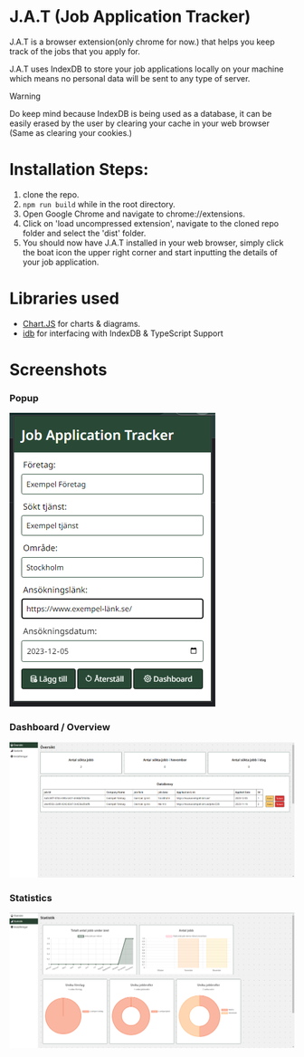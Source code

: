 # J.A.T (Job Application Tracker)

J.A.T is a browser extension(only chrome for now.) that helps you keep track of the jobs that you apply for.

J.A.T uses IndexDB to store your job applications locally on your machine which means no personal data will be sent to any type of server.

> [!WARNING]
> Do keep mind because IndexDB is being used as a database, it can be easily erased by the user by clearing your cache in your web browser (Same as clearing your cookies.)

# Installation Steps:
1. clone the repo.
2. ```npm run build``` while in the root directory.
3. Open Google Chrome and navigate to chrome://extensions.
4. Click on 'load uncompressed extension', navigate to the cloned repo folder and select the 'dist' folder.
5. You should now have J.A.T installed in your web browser, simply click the boat icon the upper right corner and start inputting the details of your job application.

# Libraries used
-  [Chart.JS](https://www.chartjs.org/) for charts & diagrams.
-  [idb](https://www.npmjs.com/package/idb) for interfacing with IndexDB & TypeScript Support


# Screenshots
### Popup
![Popup](screenshots/screenshot1.png)

### Dashboard / Overview
![Dashboard / Overview](screenshots/screenshot2.png)

### Statistics
![Statistics](screenshots/screenshot3.png)
